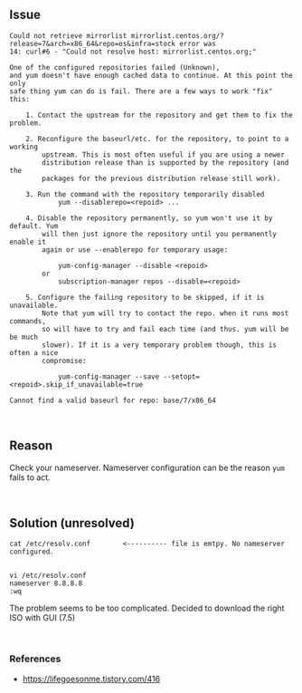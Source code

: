 ## Issue
    
    Could not retrieve mirrorlist mirrorlist.centos.org/?release=7&arch=x86_64&repo=os&infra=stock error was
    14: curl#6 - "Could not resolve host: mirrorlist.centos.org;"

    One of the configured repositories failed (Unknown),
    and yum doesn't have enough cached data to continue. At this point the only
    safe thing yum can do is fail. There are a few ways to work "fix" this:

        1. Contact the upstream for the repository and get them to fix the problem.

        2. Reconfigure the baseurl/etc. for the repository, to point to a working
            upstream. This is most often useful if you are using a newer
            distribution release than is supported by the repository (and the
            packages for the previous distribution release still work).

        3. Run the command with the repository temporarily disabled
                yum --disablerepo=<repoid> ...

        4. Disable the repository permanently, so yum won't use it by default. Yum
            will then just ignore the repository until you permanently enable it
            again or use --enablerepo for temporary usage:

                yum-config-manager --disable <repoid>
            or
                subscription-manager repos --disable=<repoid>

        5. Configure the failing repository to be skipped, if it is unavailable.
            Note that yum will try to contact the repo. when it runs most commands,
            so will have to try and fail each time (and thus. yum will be be much
            slower). If it is a very temporary problem though, this is often a nice
            compromise:

                yum-config-manager --save --setopt=<repoid>.skip_if_unavailable=true

    Cannot find a valid baseurl for repo: base/7/x86_64

<br>

## Reason

Check your nameserver. Nameserver configuration can be the reason `yum` fails to act. 

<br>

## Solution (unresolved)

    cat /etc/resolv.conf        <---------- file is emtpy. No nameserver configured.


    vi /etc/resolv.conf
    nameserver 8.8.8.8 
    :wq


The problem seems to be too complicated. Decided to download the right ISO with GUI (7.5)


<br>

### References

- https://lifegoesonme.tistory.com/416


